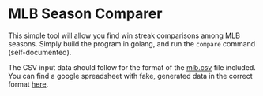 # MLB Season Comparer

This simple tool will allow you find win streak comparisons among MLB seasons.
Simply build the program in golang, and run the `compare` command
(self-documented).

The CSV input data should follow for the format of the [mlb.csv](mlb.csv) file
included. You can find a google spreadsheet with fake, generated data in the
correct format [here](https://docs.google.com/spreadsheets/d/12fHDfd7KYtpmftfXJJqFwrb51cSbFM2xfR6SktW0eFs/edit?usp=sharing).